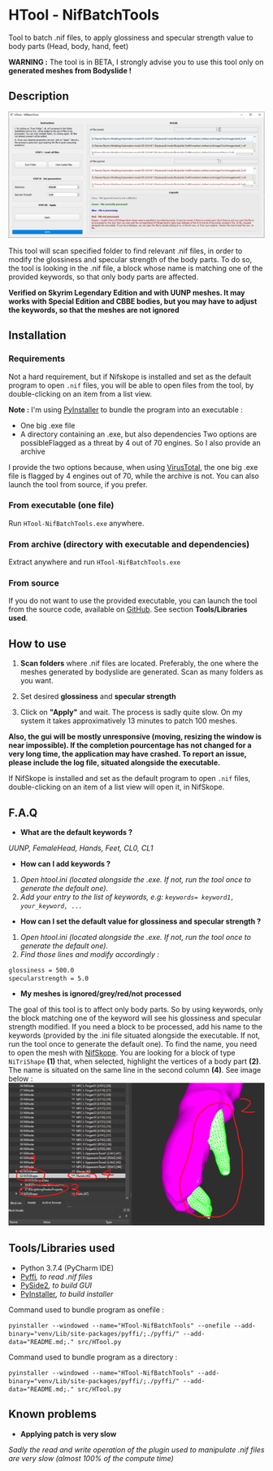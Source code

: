# HTool - NifBatchTools

Tool to batch .nif files, to apply glossiness and specular strength value to body parts (Head, body, hand, feet)

__WARNING :__ The tool is in BETA, I strongly advise you to use this tool only on __generated meshes from Bodyslide !__

## Description

![Overview](res/img/tool.png)

This tool will scan specified folder to find relevant .nif files, in order to modify the glossiness and specular strength
of the body parts. To do so, the tool is looking in the .nif file, a block whose name is matching one of the provided keywords,
so that only body parts are affected. 

__Verified on Skyrim Legendary Edition and with UUNP meshes. It may works with Special Edition and CBBE bodies, but you
may have to adjust the keywords, so that the meshes are not ignored__

## Installation

### Requirements

Not a hard requirement, but if Nifskope is installed and set as the default program to open `.nif` files, you will be able to
open files from the tool, by double-clicking on an item from a list view.

__Note :__ I'm using [PyInstaller](https://www.pyinstaller.org/) to bundle the program into an executable :
* One big .exe file
* A directory containing an .exe, but also dependencies
 Two options are possibleFlagged as a threat by 4 out of 70 engines. So I also provide an archive 

I provide the two options because, when using [VirusTotal](https://www.virustotal.com/gui/home/upload), the one big .exe file
is flagged by 4 engines out of 70, while the archive is not. You can also launch the tool from source, if you prefer.
 
### From executable (one file)
Run `HTool-NifBatchTools.exe` anywhere.

### From archive (directory with executable and dependencies)
Extract anywhere and run `HTool-NifBatchTools.exe`

### From source
If you do not want to use the provided executable, you can launch the tool from the source code, available on 
[GitHub](https://github.com/Hyperen0r/HTool_NifBatchTools). See section __Tools/Libraries used__.


## How to use

1. __Scan folders__ where .nif files are located. Preferably, the one where the meshes generated by bodyslide are generated.
Scan as many folders as you want.

2. Set desired __glossiness__ and __specular strength__

3. Click on __"Apply"__ and wait. The process is sadly quite slow. On my system it takes approximatively 13 minutes to patch
100 meshes. 

__Also, the gui will be mostly unresponsive (moving, resizing the window is near impossible). If the completion
pourcentage has not changed for a very long time, the application may have crashed. To report an issue, please include the log file,
situated alongside the executable.__

If NifSkope is installed and set as the default program to open `.nif` files, double-clicking on an item of a list view will open it, in NifSkope.

## F.A.Q

* __What are the default keywords ?__

_UUNP, FemaleHead, Hands, Feet, CL0, CL1_

* __How can I add keywords ?__

1. _Open htool.ini (located alongside the .exe. If not, run the tool once to generate the default one)._
2. _Add your entry to the list of keywords, e.g: `keywords= keyword1, your_keyword, ...`_

* __How can I set the default value for glossiness and specular strength ?__

1. _Open htool.ini (located alongside the .exe. If not, run the tool once to generate the default one)._
2. _Find those lines and modify accordingly :_
```
glossiness = 500.0
specularstrength = 5.0
```

* __My meshes is ignored/grey/red/not processed__

The goal of this tool is to affect only body parts. So by using keywords, only the block matching one of the keyword 
will see his glossiness and specular strength modified. If you need a block to be processed, add his name to the
keywords (provided by the .ini file situated alongside the executable. If not, run the tool once to generate the 
default one). To find the name, you need to open the mesh with [NifSkope](https://github.com/niftools/nifskope/releases). 
You are looking for a block of type `NiTriShape` __(1)__ that, when selected, highlight the vertices of a body part __(2)__. 
The name is situated on the same line in the second column __(4)__. See image below : ![How to find the name of a block, using NifSkope](res/img/find_name.png)

## Tools/Libraries used

* Python 3.7.4 (PyCharm IDE)
* [Pyffi](https://github.com/niftools/pyffi)_, to read .nif files_
* [PySide2](https://wiki.qt.io/Qt_for_Python)_, to build GUI_
* [PyInstaller](https://www.pyinstaller.org/)_, to build installer_

Command used to bundle program as onefile :
```
pyinstaller --windowed --name="HTool-NifBatchTools" --onefile --add-binary="venv/Lib/site-packages/pyffi/;./pyffi/" --add-data="README.md;." src/HTool.py
```

Command used to bundle program as a directory :
```
pyinstaller --windowed --name="HTool-NifBatchTools" --add-binary="venv/Lib/site-packages/pyffi/;./pyffi/" --add-data="README.md;." src/HTool.py
```
## Known problems

* __Applying patch is very slow__

_Sadly the read and write operation of the plugin used to manipulate .nif files are very slow (almost 100% of the compute time)_

